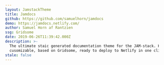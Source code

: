 ```yaml
---
layout: JamstackTheme
title: Jamdocs
github: https://github.com/samuelhorn/jamdocs
demo: https://jamdocs.netlify.com/
author: Samuel Horn af Rantzien
ssg: Gridsome
date: 2019-06-26T11:39:42.000Z
description: >-
  The ultimate staic generated documentation theme for the JAM-stack. Highly
  cusomizable, based on Gridsome, ready to deploy to Netlify in one click.
stale: false
---
```


